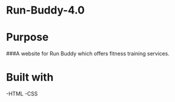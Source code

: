 # Run-Buddy-4.0
# Purpose 
###A website for Run Buddy which offers fitness training services.

# Built with
-HTML
-CSS
